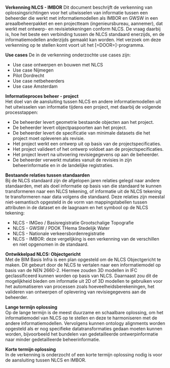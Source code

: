 **Verkenning NLCS - IMBOR**
Dit document beschrijft de verkenning van oplossingsrichtingen voor het uitwisselen van informatie tussen een beheerder die werkt met informatiemodellen als IMBOR en GWSW in een areaalbeheerpakket en een projectteam (ingenieursbureau, aannemer), dat werkt met ontwerp- en revisietekeningen conform NLCS. De vraag daarbij is, hoe het beste een verbinding tussen de NLCS standaard enerzijds, en de informatiemodellen anderzijds gemaakt kan worden. Het verzoek om deze verkenning op te stellen komt voort uit het [=DOOR=]-programma. 

**Use cases**
De in de verkenning onderzochte use cases zijn:
* Use case ontwerpen en bouwen met NLCS
* Use case Nijmegen
* Pilot Dordrecht
* Use case netbeheerders
* Use case Amsterdam

**Informatieproces beheer - project**<br>
Het doel van de aansluiting tussen NLCS en andere informatiemodellen uit het uitwisselen van informatie tijdens een project, met daarbij de volgende processtappen:
* De beheerder levert geometrie bestaande objecten aan het project.
* De beheerder levert objectpaspoorten aan het project.
* De beheerder levert de specificatie van minimale datasets die het project moet opleveren als revisie.
* Het project werkt een ontwerp uit op basis van de projectspecificaties.
* Het project valideert of het ontwerp voldoet aan de projectspecificaties.
* Het project levert na uitvoering revisiegegevens op aan de beheerder.
* De beheerder verwerkt mutaties vanuit de revisies in zijn beheerinformatie en in de landelijke registraties.

**Bestaande relaties tussen standaarden**<br>
Bij de NLCS standaard zijn de afgelopen jaren relaties gelegd naar andere standaarden, met als doel informatie op basis van die standaard te kunnen transformeren naar een NLCS tekening, of informatie uit de NLCS tekening te transformeren naar data volgens die standaard. Deze relaties zijn meestal niet-semantisch opgesteld in de vorm van mappingstabellen tussen attributen in de dataset en de laagnaam en het symbool op de NLCS tekening:
* NLCS - IMGeo / Basisregistratie Grootschalige Topografie
* NLCS - GWSW / PDOK THema Stedelijk Water
* NLCS - Nationale verkeersbordenregistratie
* NLCS - IMBOR: deze vergelijking is een verkenning van de verschillen en niet opgenomen in de standaard.

**Ontwikkelpad NLCS: Objectgericht**<br>
Met de BIM Basis Infra is een plan opgesteld om de NLCS Objectgericht te maken. Dit gebeurt door de NLCS te vertalen naar een informatiemodel op basis van de NEN 2660-2. Hiermee zouden 3D modellen in IFC geclassificeerd kunnen worden op basis van NLCS. Daarnaast zou dit de mogelijkheid bieden om informatie uit 2D of 3D modellen te gebruiken voor het automatiseren van processen zoals hoeveelheidsberekeningen, het valideren van ontwerpen of oplevering van revisiegegevens aan de beheerder.

**Lange termijn oplossing**<br>
Op de lange termijn is de meest duurzame en schaalbare oplossing, om het informatiemodel van NLCS op te stellen en deze te harmoniseren met de andere informatiemodellen. Vervolgens kunnen ontology alignments worden opgesteld als er nog specifieke datatransformaties gedaan moeten kunnen worden, bijvoorbeeld het bundelen van gedetailleerde ontwerpinformatie naar minder gedetailleerde beheerinformatie.

**Korte termijn oplossing**<br>
In de verkenning is onderzocht of een korte termijn oplossing nodig is voor de aansluiting tussen NLCS en IMBOR.


